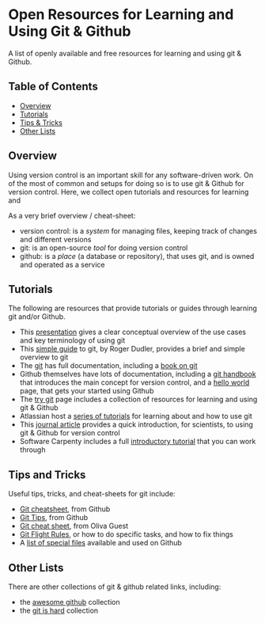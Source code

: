 # Open Resources for Learning and Using Git & Github

A list of openly available and free resources for learning and using git & Github.

## Table of Contents

- [Overview](#overview)
- [Tutorials](#tutorials)
- [Tips & Tricks](#tips-and-tricks)
- [Other Lists](#other-lists)

## Overview

Using version control is an important skill for any software-driven work. On of the most of common and setups for doing so is to use git & Github for version control. Here, we collect open tutorials and resources for learning and 

As a very brief overview / cheat-sheet:
- version control: is a _system_ for managing files, keeping track of changes and different versions
- git: is an open-source _tool_ for doing version control
- github: is a _place_ (a database or repository), that uses git, and is owned and operated as a service

## Tutorials

The following are resources that provide tutorials or guides through learning git and/or Github.

- This [presentation](https://speakerdeck.com/alicebartlett/git-for-humans?slide=95) gives a clear conceptual overview of the use cases and key terminology of using git
- This [simple guide](https://rogerdudler.github.io/git-guide/) to git, by Roger Dudler, provides a brief and simple overview to git
- The [git](https://git-scm.com) has full documentation, including a [book on git](https://git-scm.com/book/en/v2)
- Github themselves have lots of documentation, including a [git handbook](https://guides.github.com/introduction/git-handbook/) that introduces the main concept for version control, and a [hello world](https://guides.github.com/activities/hello-world/) page, that gets your started using Github
- The [try git](https://try.github.io) page includes a collection of resources for learning and using git & Github
- Atlassian host a [series of tutorials](https://www.atlassian.com/git/tutorials) for learning about and how to use git
- This [journal article](https://dx.doi.org/10.1371/journal.pcbi.1004668) provides a quick introduction, for scientists, to using git & Github for version control
- Software Carpenty includes a full [introductory tutorial](http://swcarpentry.github.io/git-novice/) that you can work through

## Tips and Tricks

Useful tips, tricks, and cheat-sheets for git include:
- [Git cheatsheet](https://education.github.com/git-cheat-sheet-education.pdf), from Github
- [Git Tips](https://github.com/git-tips/tips), from Github
- [Git cheat sheet](https://github.com/oliviaguest/git-and-github-cheat-sheet), from Oliva Guest
- [Git Flight Rules](https://github.com/k88hudson/git-flight-rules), or how to do specific tasks, and how to fix things
- A [list of special files](https://github.com/kmindi/special-files-in-repository-root) available and used on Github

## Other Lists

There are other collections of git & github related links, including:
- the [awesome github](https://github.com/phillipadsmith/awesome-github) collection
- the [git is hard](https://github.com/Nezteb/Git_Is_Hard) collection
